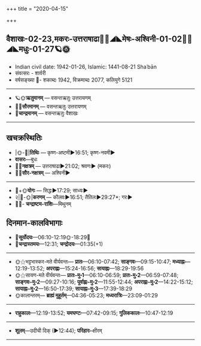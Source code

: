 +++
title = "2020-04-15"

+++
## वैशाखः-02-23,मकरः-उत्तराषाढा🌛🌌◢◣मेषः-अश्विनी-01-02🌌🌞◢◣मधुः-01-27🪐🌞
- Indian civil date: 1942-01-26, Islamic: 1441-08-21 Shaʿbān
- संवत्सरः - शार्वरी
- वर्षसङ्ख्या 🌛- शकाब्दः 1942, विक्रमाब्दः 2077, कलियुगे 5121
___________________
- 🪐🌞**ऋतुमानम्** — वसन्तऋतुः उत्तरायणम्
- 🌌🌞**सौरमानम्** — वसन्तऋतुः उत्तरायणम्
- 🌛**चान्द्रमानम्** — वसन्तऋतुः वैशाखः
___________________


## खचक्रस्थितिः
- |🌞-🌛|**तिथिः** — कृष्ण-अष्टमी►16:51; कृष्ण-नवमी►  
- **वासरः**—बुधः  
- 🌌🌛**नक्षत्रम्** — उत्तराषाढा►21:02; श्रवणः► (मकरः)  
- 🌌🌞**सौर-नक्षत्रम्** — अश्विनी►  
___________________
- 🌛+🌞**योगः** — सिद्धः►17:29; साध्यः►  
- २|🌛-🌞|**करणम्** — कौलवः►16:51; तैतिलः►29:27*; गरः►  
- 🌌🌛- **चन्द्राष्टम-राशिः**—मिथुनम्  


## दिनमान-कालविभागाः
- 🌅**सूर्योदयः**—06:10-12:19🌞️-18:29🌇  
- 🌛**चन्द्रास्तमयः**—12:31; **चन्द्रोदयः**—01:35(+1)  
___________________
- 🌞⚝भट्टभास्कर-मते वीर्यवन्तः— **प्रातः**—06:10-07:42; **साङ्गवः**—09:15-10:47; **मध्याह्नः**—12:19-13:52; **अपराह्णः**—15:24-16:56; **सायाह्नः**—18:29-19:56  
- 🌞⚝सायण-मते वीर्यवन्तः— **प्रातः-मु॰1**—06:10-06:59; **प्रातः-मु॰2**—06:59-07:48; **साङ्गवः-मु॰2**—09:27-10:16; **पूर्वाह्णः-मु॰2**—11:55-12:44; **अपराह्णः-मु॰2**—14:22-15:12; **सायाह्नः-मु॰2**—16:50-17:39; **सायाह्नः-मु॰3**—17:39-18:29  
- 🌞कालान्तरम्— **ब्राह्मं मुहूर्तम्**—04:36-05:23; **मध्यरात्रिः**—23:09-01:29  
___________________
- **राहुकालः**—12:19-13:52; **यमघण्टः**—07:42-09:15; **गुलिककालः**—10:47-12:19  
___________________
- **शूलम्**—उदीची दिक् (►12:44); **परिहारः**–क्षीरम्  
___________________
